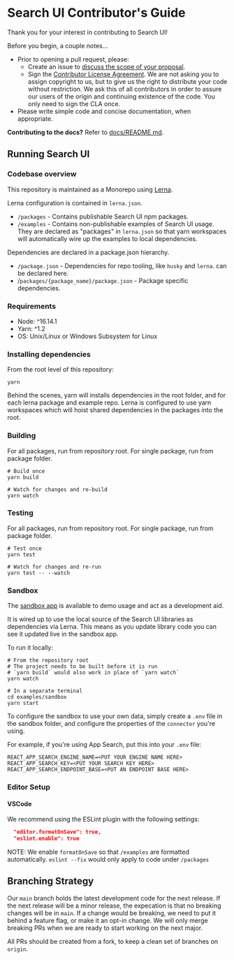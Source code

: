 # Search UI Contributor's Guide

Thank you for your interest in contributing to Search UI!

Before you begin, a couple notes...

- Prior to opening a pull request, please:
  - Create an issue to [discuss the scope of your proposal](https://github.com/elastic/search-ui/issues).
  - Sign the [Contributor License Agreement](https://www.elastic.co/contributor-agreement/). We are not asking you to assign copyright to us, but to give us the right to distribute your code without restriction. We ask this of all contributors in order to assure our users of the origin and continuing existence of the code. You only need to sign the CLA once.
- Please write simple code and concise documentation, when appropriate.

**Contributing to the docs?** Refer to [docs/README.md](./docs/README.md).

## Running Search UI

### Codebase overview

This repository is maintained as a Monorepo using [Lerna](https://github.com/lerna/lerna).

Lerna configuration is contained in `lerna.json`.

- `/packages` - Contains publishable Search UI npm packages.
- `/examples` - Contains non-publishable examples of Search UI usage. They are declared
  as "packages" in `lerna.json` so that yarn workspaces will automatically wire up the
  examples to local dependencies.

Dependencies are declared in a package.json hierarchy.

- `/package.json` - Dependencies for repo tooling, like `husky` and `lerna`.
  can be declared here.
- /`packages/{package_name}/package.json` - Package specific dependencies.

### Requirements

- Node: ^16.14.1
- Yarn: ^1.2
- OS: Unix/Linux or Windows Subsystem for Linux

### Installing dependencies

From the root level of this repository:

```shell
yarn
```

Behind the scenes, yarn will installs dependencies in the root folder, and for each lerna package and example repo. Lerna is configured to use yarn workspaces which will hoist shared dependencies in the packages into the root.

### Building

For all packages, run from repository root. For single package, run from
package folder.

```shell
# Build once
yarn build

# Watch for changes and re-build
yarn watch
```

### Testing

For all packages, run from repository root. For single package, run from
package folder.

```shell
# Test once
yarn test

# Watch for changes and re-run
yarn test -- --watch
```

### Sandbox

The [sandbox app](examples/sandbox/README.md) is available to demo usage and act as a development aid.

It is wired up to use the local source of the Search UI libraries as dependencies via Lerna.
This means as you update library code you can see it updated live in the sandbox app.

To run it locally:

```shell
# From the repository root
# The project needs to be built before it is run
# `yarn build` would also work in place of `yarn watch`
yarn watch

# In a separate terminal
cd examples/sandbox
yarn start
```

To configure the sandbox to use your own data, simply create a `.env` file
in the sandbox folder, and configure the properties of the `connector` you're using.

For example, if you're using App Search, put this into your `.env` file:

```
REACT_APP_SEARCH_ENGINE_NAME=<PUT YOUR ENGINE NAME HERE>
REACT_APP_SEARCH_KEY=<PUT YOUR SEARCH KEY HERE>
REACT_APP_SEARCH_ENDPOINT_BASE=<PUT AN ENDPOINT BASE HERE>
```

### Editor Setup

#### VSCode

We recommend using the ESLint plugin with the following settings:

```json
  "editor.formatOnSave": true,
  "eslint.enable": true
```

NOTE: We enable `formatOnSave` so that `/examples` are formatted automatically. `eslint --fix` would only apply to code under `/packages`

## Branching Strategy

Our `main` branch holds the latest development code for the next release. If the next release will be a minor release, the expecation is that no breaking changes will be in `main`. If a change would be breaking, we need to put it behind a feature flag, or make it an opt-in change. We will only merge breaking PRs when we are ready to start working on the next major.

All PRs should be created from a fork, to keep a clean set of branches on `origin`.
